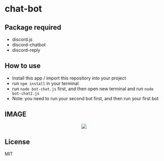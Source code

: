 # chat-bot

## Package required

- discord.js
- discord-chatbot
- discord-reply

## How to use

- Install this app / import this repository into your project
- run `npm install` in your terminal
- run `node bot-chat.js` first, and then open new terminal and run `node bot-chat2.js`
- Note: you need to run your second bot first, and then run your first bot

## IMAGE
<div align="center">
    <img src="https://cdn.discordapp.com/attachments/804349049192972308/866610798096678933/chat-box.png">
</div>


## License

MIT
